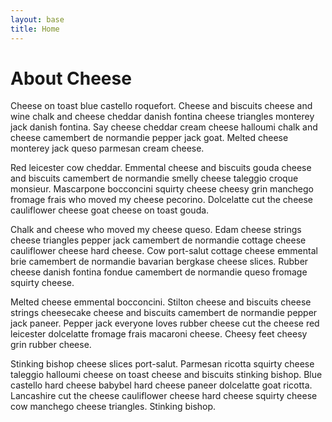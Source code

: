 ```yaml
---
layout: base
title: Home
---
```


# About Cheese

Cheese on toast blue castello roquefort. Cheese and biscuits cheese and wine chalk and cheese cheddar danish fontina cheese triangles monterey jack danish fontina. Say cheese cheddar cream cheese halloumi chalk and cheese camembert de normandie pepper jack goat. Melted cheese monterey jack queso parmesan cream cheese.

Red leicester cow cheddar. Emmental cheese and biscuits gouda cheese and biscuits camembert de normandie smelly cheese taleggio croque monsieur. Mascarpone bocconcini squirty cheese cheesy grin manchego fromage frais who moved my cheese pecorino. Dolcelatte cut the cheese cauliflower cheese goat cheese on toast gouda.

Chalk and cheese who moved my cheese queso. Edam cheese strings cheese triangles pepper jack camembert de normandie cottage cheese cauliflower cheese hard cheese. Cow port-salut cottage cheese emmental brie camembert de normandie bavarian bergkase cheese slices. Rubber cheese danish fontina fondue camembert de normandie queso fromage squirty cheese.

Melted cheese emmental bocconcini. Stilton cheese and biscuits cheese strings cheesecake cheese and biscuits camembert de normandie pepper jack paneer. Pepper jack everyone loves rubber cheese cut the cheese red leicester dolcelatte fromage frais macaroni cheese. Cheesy feet cheesy grin rubber cheese.

Stinking bishop cheese slices port-salut. Parmesan ricotta squirty cheese taleggio halloumi cheese on toast cheese and biscuits stinking bishop. Blue castello hard cheese babybel hard cheese paneer dolcelatte goat ricotta. Lancashire cut the cheese cauliflower cheese hard cheese squirty cheese cow manchego cheese triangles. Stinking bishop.
